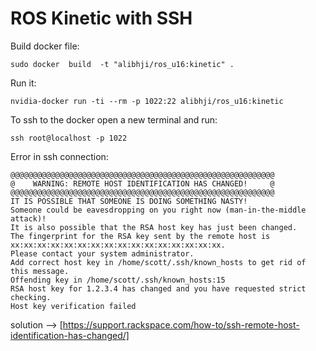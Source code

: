 # ROS Kinetic with SSH

 

Build docker file:
```
sudo docker  build  -t "alibhji/ros_u16:kinetic" .

``` 
Run it:
``` 				
nvidia-docker run -ti --rm -p 1022:22 alibhji/ros_u16:kinetic
```


To ssh to the docker open a new terminal and run:
```
ssh root@localhost -p 1022
```

Error in ssh connection:
```
@@@@@@@@@@@@@@@@@@@@@@@@@@@@@@@@@@@@@@@@@@@@@@@@@@@@@@@@@@@
@    WARNING: REMOTE HOST IDENTIFICATION HAS CHANGED!     @
@@@@@@@@@@@@@@@@@@@@@@@@@@@@@@@@@@@@@@@@@@@@@@@@@@@@@@@@@@@
IT IS POSSIBLE THAT SOMEONE IS DOING SOMETHING NASTY!
Someone could be eavesdropping on you right now (man-in-the-middle attack)!
It is also possible that the RSA host key has just been changed.
The fingerprint for the RSA key sent by the remote host is
xx:xx:xx:xx:xx:xx:xx:xx:xx:xx:xx:xx:xx:xx:xx:xx.
Please contact your system administrator.
Add correct host key in /home/scott/.ssh/known_hosts to get rid of this message.
Offending key in /home/scott/.ssh/known_hosts:15
RSA host key for 1.2.3.4 has changed and you have requested strict checking.
Host key verification failed
```

solution --> [https://support.rackspace.com/how-to/ssh-remote-host-identification-has-changed/]